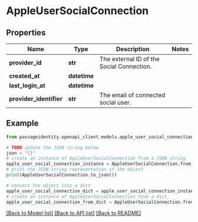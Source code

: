 # AppleUserSocialConnection


## Properties

Name | Type | Description | Notes
------------ | ------------- | ------------- | -------------
**provider_id** | **str** | The external ID of the Social Connection. | 
**created_at** | **datetime** |  | 
**last_login_at** | **datetime** |  | 
**provider_identifier** | **str** | The email of connected social user. | 

## Example

```python
from passageidentity.openapi_client.models.apple_user_social_connection import AppleUserSocialConnection

# TODO update the JSON string below
json = "{}"
# create an instance of AppleUserSocialConnection from a JSON string
apple_user_social_connection_instance = AppleUserSocialConnection.from_json(json)
# print the JSON string representation of the object
print(AppleUserSocialConnection.to_json())

# convert the object into a dict
apple_user_social_connection_dict = apple_user_social_connection_instance.to_dict()
# create an instance of AppleUserSocialConnection from a dict
apple_user_social_connection_from_dict = AppleUserSocialConnection.from_dict(apple_user_social_connection_dict)
```
[[Back to Model list]](../README.md#documentation-for-models) [[Back to API list]](../README.md#documentation-for-api-endpoints) [[Back to README]](../README.md)


